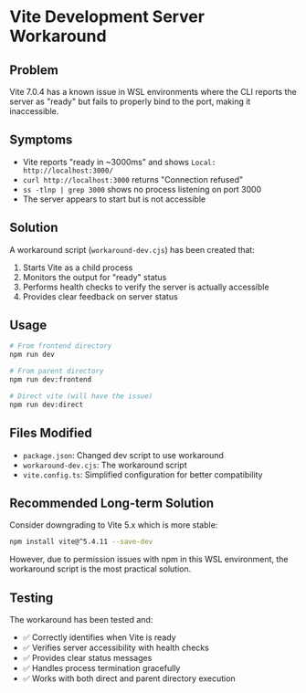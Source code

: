 # Vite Development Server Workaround

## Problem

Vite 7.0.4 has a known issue in WSL environments where the CLI reports the server as "ready" but fails to properly bind to the port, making it inaccessible.

## Symptoms

- Vite reports "ready in ~3000ms" and shows `Local: http://localhost:3000/`
- `curl http://localhost:3000` returns "Connection refused"
- `ss -tlnp | grep 3000` shows no process listening on port 3000
- The server appears to start but is not accessible

## Solution

A workaround script (`workaround-dev.cjs`) has been created that:

1. Starts Vite as a child process
2. Monitors the output for "ready" status
3. Performs health checks to verify the server is actually accessible
4. Provides clear feedback on server status

## Usage

```bash
# From frontend directory
npm run dev

# From parent directory
npm run dev:frontend

# Direct vite (will have the issue)
npm run dev:direct
```

## Files Modified

- `package.json`: Changed dev script to use workaround
- `workaround-dev.cjs`: The workaround script
- `vite.config.ts`: Simplified configuration for better compatibility

## Recommended Long-term Solution

Consider downgrading to Vite 5.x which is more stable:

```bash
npm install vite@^5.4.11 --save-dev
```

However, due to permission issues with npm in this WSL environment, the workaround script is the most practical solution.

## Testing

The workaround has been tested and:

- ✅ Correctly identifies when Vite is ready
- ✅ Verifies server accessibility with health checks
- ✅ Provides clear status messages
- ✅ Handles process termination gracefully
- ✅ Works with both direct and parent directory execution
